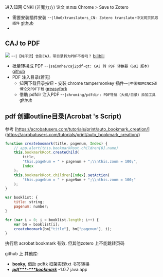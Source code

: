 进入知网 CNKI (非魔力方) 论文 `单页面` 
Chrome > Save to Zotero 
- 需要安装插件安装  --`|l0o0/translators_CN: Zotero translator中文网页抓取插件` [github](https://github.com/l0o0/translators_CN)
- 

## CAJ to PDF
![](https://i.imgur.com/j3a9aeE.png)
--`|【纯干货】告别CAJ，带目录转为PDF不香吗？` [bilibili](https://www.bilibili.com/video/BV1tt4y1g7eT/?t=150)


- 批量转换成 PDF  --`|sainnhe/caj2pdf-qt: CAJ 转 PDF 转换器（GUI 版本）` [github](https://github.com/sainnhe/caj2pdf-qt)
- PDF 注入目录(若无) 
	- 知网下载目录按钮 - 安装 chrome tampermonkey 插件--`|中国知网CNKI硕博论文PDF下载` [greasyfork](https://greasyfork.org/en/scripts/389343-%E4%B8%AD%E5%9B%BD%E7%9F%A5%E7%BD%91cnki%E7%A1%95%E5%8D%9A%E8%AE%BA%E6%96%87pdf%E4%B8%8B%E8%BD%BD)
	- 借助 pdfdir 注入PDF --`|chroming/pdfdir: PDF导航（大纲/目录）添加工具` [github](https://github.com/chroming/pdfdir)

## pdf 创建outline目录(Acrobat 's Script)

参考 [](https://acrobatusers.com/tutorials/print/auto_bookmark_creation/)[https://acrobatusers.com/tutorials/print/auto_bookmark_creation/](https://acrobatusers.com/tutorials/print/auto_bookmark_creation/)

```jsx
function createboomark(title, pagenum, Index) {
    // app.alert(this.bookmarkRoot.children[0].name)
    this.bookmarkRoot.createChild(
        title,
        "this.pageNum = " + pagenum + ";\\nthis.zoom = 100;",
        Index
    );
    this.bookmarkRoot.children[Index].setAction(
        "this.pageNum = " + pageNum + ";\\nthis.zoom = 100;"
    );
}

var booklist: {
    title: string;
    pagenum: number;
}

for (var i = 0; i < booklist.length; i++) {
    var bm = booklist[i];
    createboomark(bm["title"], bm["pagenum"], i);
}
```

执行后 acrobat bookmark 有效. 但其他zotero 上不能跳转页码

github 上 其他库:

-   **[booky](https://github.com/SiddharthPant/booky),** 借助 pdftk 框架实现txt 书签转换
-   _**[pdf***-***bookmark](https://github.com/ifnoelse/pdf-bookmark)**_ -1.0.7 java app